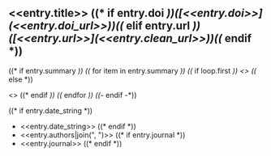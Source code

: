 ## <<entry.title>> ((* if entry.doi *))([<<entry.doi>>](<<entry.doi_url>>))((* elif entry.url *))([<<entry.url>>](<<entry.clean_url>>))((* endif *))

((* if entry.summary *))
    ((* for item in entry.summary *))
        ((* if loop.first *))
  <<item>>
        ((* else *))

  <<item>>
        ((* endif *))
    ((* endfor *))
((*- endif -*))

((* if entry.date_string *))
- <<entry.date_string>>
((* endif *))
- <<entry.authors|join(", ")>>
((* if entry.journal *))
- <<entry.journal>>
((* endif *))

